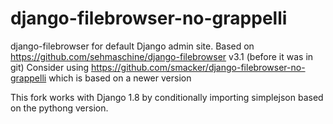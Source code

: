 # django-filebrowser-no-grappelli
django-filebrowser for default Django admin site.  Based on https://github.com/sehmaschine/django-filebrowser v3.1 (before it was in git)  Consider using https://github.com/smacker/django-filebrowser-no-grappelli which is based on a newer version

This fork works with Django 1.8 by conditionally importing simplejson based on the pythong version.
